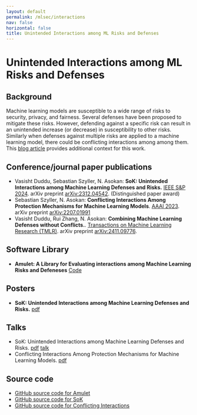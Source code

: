 ```yaml
---
layout: default
permalink: /mlsec/interactions
nav: false
horizontal: false
title: Unintended Interactions among ML Risks and Defenses
---
```



# Unintended Interactions among ML Risks and Defenses

## Background 

Machine learning models are susceptible to a wide range of risks to security, privacy, and fairness. 
Several defenses have been proposed to mitigate these risks. 
However, defending against a specific risk can result in an unintended increase (or decrease) in susceptibility to other risks. 
Similarly when defenses against multiple risks are applied to a machine learning model, there could be conflicting interactions among among them.
This [blog article](https://crysp.uwaterloo.ca/ssg/blog/2024/05/unintended-interactions-among-ml.html) provides additional context for this work.

## Conference/journal paper publications

- Vasisht Duddu, Sebastian Szyller, N. Asokan: **SoK: Unintended Interactions among Machine Learning Defenses and Risks.** [IEEE S&P 2024](https://sp2024.ieee-security.org/). arXiv preprint [arXiv:2312.04542](https://arxiv.org/abs/2312.04542). (Distinguished paper award)
- Sebastian Szyller, N. Asokan: **Conflicting Interactions Among Protection Mechanisms for Machine Learning Models**. [AAAI 2023](https://aaai-23.aaai.org). arXiv preprint [arXiv:2207.01991](https://arxiv.org/abs/2207.01991)
- Vasisht Duddu, Rui Zhang, N. Asokan: **Combining Machine Learning Defenses without Conflicts.**. [Transactions on Machine Learning Research (TMLR)](https://openreview.net/forum?id=C7FgsjfFRC). arXiv preprint [arXiv:2411.09776](https://arxiv.org/abs/2411.09776).

## Software Library

- **Amulet: A Library for Evaluating interactions among Machine Learning Risks and Defeneses** [Code](https://github.com/ssg-research/amulet)

## Posters

- **SoK: Unintended Interactions among Machine Learning Defenses and Risks.** [pdf](../../assets/pdf/mlsec/SoK_poster.pdf)

## Talks

- SoK: Unintended Interactions among Machine Learning Defenses and Risks. [pdf](../../assets/pdf/mlsec/SoK.pdf) [talk](https://youtu.be/W6ilf0Sba5U)
- Conflicting Interactions Among Protection Mechanisms for Machine Learning Models. [pdf](../../assets/pdf/mlsec/MLConfGoals-master.pdf)

## Source code

- [GitHub source code for Amulet](https://github.com/ssg-research/amulet)
- [GitHub source code for SoK](https://github.com/ssg-research/sok-unintended-interactions)
- [GitHub source code for Conflicting Interactions](https://github.com/ssg-research/conflicts-in-ml-protection-mechanisms)
